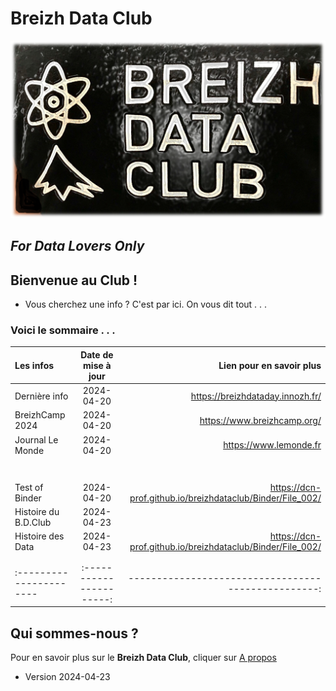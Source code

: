 # Breizh Data Club

![Plaque du Breizh Data Club](./illustrim/Logos/Logo-BDC-brico00.png)

##                      _For Data Lovers Only_


>
>


## Bienvenue au Club !
* Vous cherchez une info ? C'est par ici. On vous dit tout . . . 
 
### Voici le sommaire . . .



|        Les infos        |  Date de mise à jour   |          Lien pour en savoir plus                  |
| :---------------------- |:----------------------:| --------------------------------------------------:|
|      Dernière info      |     2024-04-20         |  <https://breizhdataday.innozh.fr/>                |
|      BreizhCamp 2024    |     2024-04-20         |  <https://www.breizhcamp.org/>                     |
|     Journal Le Monde    |     2024-04-20         |  <https://www.lemonde.fr>                          |
|                         |                        |                                                    |
|                         |                        |                                                    |
|                         |                        |                                                    |
|                         |                        |                                                    |
|                         |                        |                                                    |
|                         |                        |                                                    |
|                         |                        |                                                    |
|     Test of Binder      |      2024-04-20        |<https://dcn-prof.github.io/breizhdataclub/Binder/File_002/>                        |
|   Histoire du B.D.Club  |     2024-04-23         |                                                    |
|   Histoire des Data     |     2024-04-23         |     <https://dcn-prof.github.io/breizhdataclub/Binder/File_002/>                        |
|                         |                        |                                                    |
|                         |                        |                                                    |
| :---------------------- |:----------------------:| --------------------------------------------------:|

>


>


## Qui sommes-nous ? 
Pour en savoir plus sur le **Breizh Data Club**, cliquer sur [A propos](https://dcn-prof.github.io/breizhdataclub/about/)

>
>
  *  Version 2024-04-23

